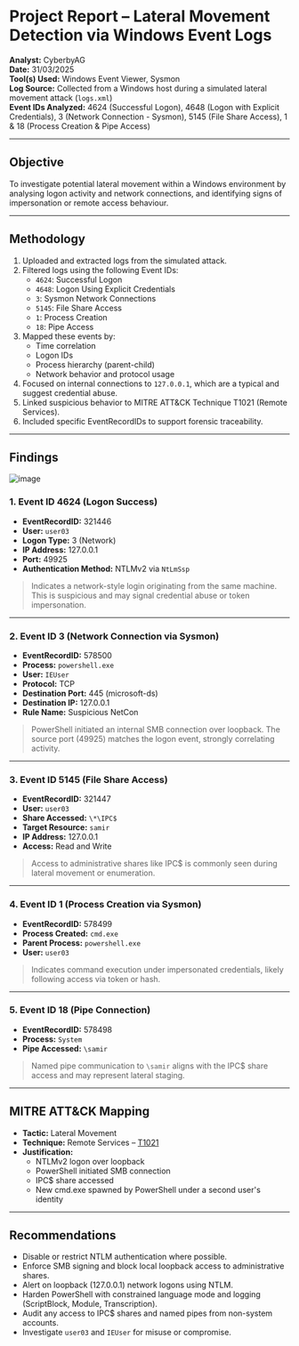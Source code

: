 
# Project Report – Lateral Movement Detection via Windows Event Logs

**Analyst:** CyberbyAG  
**Date:** 31/03/2025  
**Tool(s) Used:** Windows Event Viewer, Sysmon  
**Log Source:** Collected from a Windows host during a simulated lateral movement attack (`logs.xml`)  
**Event IDs Analyzed:** 4624 (Successful Logon), 4648 (Logon with Explicit Credentials), 3 (Network Connection - Sysmon), 5145 (File Share Access), 1 & 18 (Process Creation & Pipe Access)

---

## Objective

To investigate potential lateral movement within a Windows environment by analysing logon activity and network connections, and identifying signs of impersonation or remote access behaviour.

---

## Methodology

1. Uploaded and extracted logs from the simulated attack.
2. Filtered logs using the following Event IDs:
   - `4624`: Successful Logon
   - `4648`: Logon Using Explicit Credentials
   - `3`: Sysmon Network Connections
   - `5145`: File Share Access
   - `1`: Process Creation
   - `18`: Pipe Access
3. Mapped these events by:
   - Time correlation
   - Logon IDs
   - Process hierarchy (parent-child)
   - Network behavior and protocol usage
4. Focused on internal connections to `127.0.0.1`, which are a typical and suggest credential abuse.
5. Linked suspicious behavior to MITRE ATT&CK Technique T1021 (Remote Services).
6. Included specific EventRecordIDs to support forensic traceability.

---

## Findings

![image](https://github.com/user-attachments/assets/c5603491-b9fa-4d97-af2e-e8072f869110)


### 1. **Event ID 4624** (Logon Success)

- **EventRecordID:** 321446
- **User:** `user03`
- **Logon Type:** 3 (Network)
- **IP Address:** 127.0.0.1
- **Port:** 49925
- **Authentication Method:** NTLMv2 via `NtLmSsp`

> Indicates a network-style login originating from the same machine. This is suspicious and may signal credential abuse or token impersonation.

---

### 2. **Event ID 3** (Network Connection via Sysmon)

- **EventRecordID:** 578500
- **Process:** `powershell.exe`
- **User:** `IEUser`
- **Protocol:** TCP
- **Destination Port:** 445 (microsoft-ds)
- **Destination IP:** 127.0.0.1
- **Rule Name:** Suspicious NetCon

> PowerShell initiated an internal SMB connection over loopback. The source port (49925) matches the logon event, strongly correlating activity.

---

### 3. **Event ID 5145** (File Share Access)

- **EventRecordID:** 321447
- **User:** `user03`
- **Share Accessed:** `\*\IPC$`
- **Target Resource:** `samir`
- **IP Address:** 127.0.0.1
- **Access:** Read and Write

> Access to administrative shares like IPC$ is commonly seen during lateral movement or enumeration.

---

### 4. **Event ID 1** (Process Creation via Sysmon)

- **EventRecordID:** 578499
- **Process Created:** `cmd.exe`
- **Parent Process:** `powershell.exe`
- **User:** `user03`

> Indicates command execution under impersonated credentials, likely following access via token or hash.

---

### 5. **Event ID 18** (Pipe Connection)

- **EventRecordID:** 578498
- **Process:** `System`
- **Pipe Accessed:** `\samir`

> Named pipe communication to `\samir` aligns with the IPC$ share access and may represent lateral staging.

---

## MITRE ATT&CK Mapping

- **Tactic:** Lateral Movement  
- **Technique:** Remote Services – [T1021](https://attack.mitre.org/techniques/T1021/)  
- **Justification:**
  - NTLMv2 logon over loopback
  - PowerShell initiated SMB connection
  - IPC$ share accessed
  - New cmd.exe spawned by PowerShell under a second user's identity

---

## Recommendations

- Disable or restrict NTLM authentication where possible.  
- Enforce SMB signing and block local loopback access to administrative shares.  
- Alert on loopback (127.0.0.1) network logons using NTLM.  
- Harden PowerShell with constrained language mode and logging (ScriptBlock, Module, Transcription).  
- Audit any access to IPC$ shares and named pipes from non-system accounts.  
- Investigate `user03` and `IEUser` for misuse or compromise.
